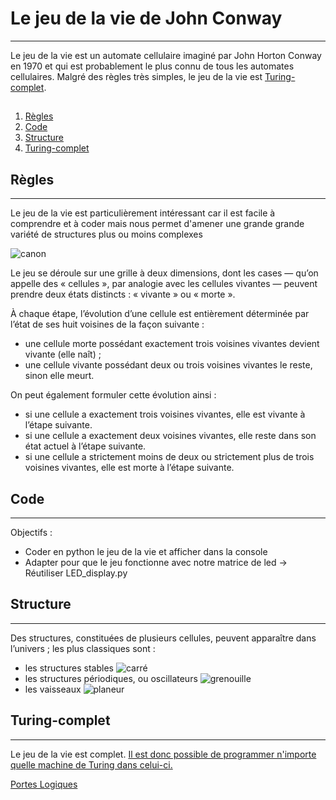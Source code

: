 # Le jeu de la vie de John Conway
***

Le jeu de la vie est un automate cellulaire imaginé par John Horton Conway en 1970
et qui est probablement le plus connu de tous les automates cellulaires. 
Malgré des règles très simples, le jeu de la vie est [Turing-complet](https://fr.wikipedia.org/wiki/Turing-complet).

## 
1. [Règles](#règles)
2. [Code](#code)
4. [Structure](#structure)
5. [Turing-complet](#Turing-complet)


## Règles
***

Le jeu de la vie est particulièrement intéressant car il est facile à comprendre et à coder 
mais nous permet d'amener une grande grande variété de structures plus ou moins complexes

![canon](https://upload.wikimedia.org/wikipedia/commons/e/e5/Gospers_glider_gun.gif)

Le jeu se déroule sur une grille à deux dimensions, dont les cases — qu’on appelle des « cellules », 
par analogie avec les cellules vivantes — peuvent prendre deux états distincts : « vivante » ou « morte ».

À chaque étape, l’évolution d’une cellule est entièrement déterminée par l’état de ses huit voisines de la façon suivante :

- une cellule morte possédant exactement trois voisines vivantes devient vivante (elle naît) ;
- une cellule vivante possédant deux ou trois voisines vivantes le reste, sinon elle meurt.

On peut également formuler cette évolution ainsi :

- si une cellule a exactement trois voisines vivantes, elle est vivante à l’étape suivante.
- si une cellule a exactement deux voisines vivantes, elle reste dans son état actuel à l’étape suivante.
- si une cellule a strictement moins de deux ou strictement plus de trois voisines vivantes, elle est morte à l’étape suivante.

## Code
***

Objectifs : 

- Coder en python le jeu de la vie et afficher dans la console
- Adapter pour que le jeu fonctionne avec notre matrice de led -> Réutiliser LED_display.py

## Structure
***
Des structures, constituées de plusieurs cellules, peuvent apparaître dans l’univers ; les plus classiques sont :

- les structures stables ![carré](https://upload.wikimedia.org/wikipedia/commons/6/63/Gol-block.png)
- les structures périodiques, ou oscillateurs ![grenouille](https://upload.wikimedia.org/wikipedia/commons/5/5f/Gol-toad.gif)
- les vaisseaux ![planeur](https://upload.wikimedia.org/wikipedia/commons/4/4f/Gol-glider.gif)

## Turing-complet
***
Le jeu de la vie est complet. [Il est donc possible de programmer n'importe quelle machine de Turing dans celui-ci.](https://www.youtube.com/watch?v=xP5-iIeKXE8)

[Portes Logiques](https://www.youtube.com/watch?v=Kk2MH9O4pXY)


